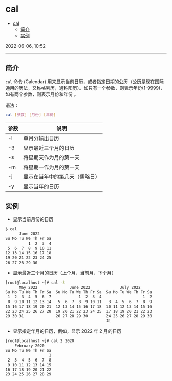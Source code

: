 # cal

- [cal](#cal)
  - [简介](#简介)
  - [实例](#实例)

2022-06-06, 10:52
****

## 简介

`cal` 命令 (Calendar) 用来显示当前日历，或者指定日期的公历（公历是现在国际通用的历法，又称格列历，通称阳历）。如只有一个参数，则表示年份(1-9999)，如有两个参数，则表示月份和年份 。

语法：

```sh
cal [参数] [月份] [年份]
```

|参数|说明|
|---|---|
|-l|单月分输出日历|
|-3|显示最近三个月的日历|
|-s|将星期天作为月的第一天|
|-m|将星期一作为月的第一天|
|-j|显示在当年中的第几天（儒略日）|
|-y|显示当年的日历|

## 实例

- 显示当前月份的日历

```sh
$ cal
      June 2022     
Su Mo Tu We Th Fr Sa
          1  2  3  4
 5  6  7  8  9 10 11
12 13 14 15 16 17 18
19 20 21 22 23 24 25
26 27 28 29 30
```

- 显示最近三个月的日历（上个月、当前月、下个月）

```sh
[root@localhost ~]# cal -3
      May 2022              June 2022             July 2022     
Su Mo Tu We Th Fr Sa  Su Mo Tu We Th Fr Sa  Su Mo Tu We Th Fr Sa
 1  2  3  4  5  6  7            1  2  3  4                  1  2
 8  9 10 11 12 13 14   5  6  7  8  9 10 11   3  4  5  6  7  8  9
15 16 17 18 19 20 21  12 13 14 15 16 17 18  10 11 12 13 14 15 16
22 23 24 25 26 27 28  19 20 21 22 23 24 25  17 18 19 20 21 22 23
29 30 31              26 27 28 29 30        24 25 26 27 28 29 30
                                            31                  
```

- 显示指定年月的日历，例如，显示 2022 年 2 月的日历

```sh
[root@localhost ~]# cal 2 2020
    February 2020   
Su Mo Tu We Th Fr Sa
                   1
 2  3  4  5  6  7  8
 9 10 11 12 13 14 15
16 17 18 19 20 21 22
23 24 25 26 27 28 29
```
